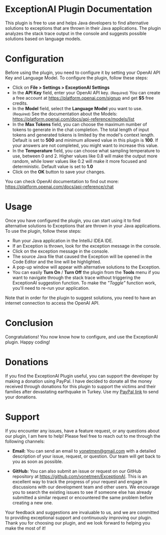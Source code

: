 # ExceptionAI Plugin Documentation
This plugin is free to use and helps Java developers to find alternative solutions to exceptions that are thrown in their Java applications. The plugin analyzes the stack trace output in the console and suggests possible solutions based on language models.

# Configuration
Before using the plugin, you need to configure it by setting your OpenAI API Key and Language Model. To configure the plugin, follow these steps:
* Click on **File > Settings > ExceptionAI Settings**</b> 
* In the <b>API Key</b> field, enter your OpenAI API key. <small>(Required)</small> You can create a free account at https://platform.openai.com/signup and get <b>$5</b> free credits.
* In the <b>Model</b> field, select the <b>Language Model</b> you want to use. <small>(Required)</small> See the documentation about the Models: https://platform.openai.com/docs/api-reference/models/list
* In the <b>Max Tokens</b> field, you can choose the maximum number of tokens to generate in the chat completion. The total length of input tokens and generated tokens is limited by the model's context length. Default is set to <b>500</b> and minimum allowed value in this plugin is <b>100</b>. If your answers are not completed, you might want to increase this value.
* In the <b>Temperature</b> field, you can choose what sampling temperature to use, between 0 and 2. Higher values like 0.8 will make the output more random, while lower values like 0.2 will make it more focused and deterministic. Default value is set to <b>1.0</b>
* Click on the <b>OK</b> button to save your changes.

You can check OpenAI documentation to find out more: https://platform.openai.com/docs/api-reference/chat

# Usage
Once you have configured the plugin, you can start using it to find alternative solutions to Exceptions that are thrown in your Java applications. To use the plugin, follow these steps:</p>
* Run your Java application in the IntelliJ IDEA IDE.
* If an Exception is thrown, look for the exception message in the console.
* Click on the exception message in the console.
* The source Java file that caused the Exception will be opened in the Code Editor and the line will be highlighted.
* A pop-up window will appear with alternative solutions to the Exception.
* You can easily <b>Turn On</b> / <b>Turn Off</b> the plugin from the **Tools** menu if you want to navigate through the stack trace without triggering the ExceptionAI suggestion function. To make the *"Toggle"* function work, you'll need to re-run your application.

Note that in order for the plugin to suggest solutions, you need to have an internet connection to access the OpenAI API.

# Conclusion
Congratulations! You now know how to configure, and use the ExceptionAI plugin. Happy coding!
  
# Donations
If you find the ExceptionAI Plugin useful, you can support the developer by making a donation using PayPal.
I have decided to donate all the money received through donations for this plugin to support the victims and their families after devastating earthquake in Turkey.
Use my <a href="https://www.paypal.com/donate/?business=Z8BCRWQ99B99S&no_recurring=0&item_name=Donations+help+to+support+the+ongoing+development+of+the+ExceptionAI+plugin.&currency_code=USD">PayPal link</a> to send your donations.

# Support

If you encounter any issues, have a feature request, or any questions about our plugin, I am here to help! Please feel free to reach out to me through the following channels:

* <b>Email:</b> You can send an email to yonetmen@gmail.com with a detailed description of your issue, request, or question. Our team will get back to you as soon as possible.

* <b>GitHub:</b> You can also submit an issue or request on our GitHub repository at https://github.com/yonetmen/ExceptionAI. This is an excellent way to track the progress of your request and engage in discussions with our development team and other users. We encourage you to search the existing issues to see if someone else has already submitted a similar request or encountered the same problem before creating a new one.

Your feedback and suggestions are invaluable to us, and we are committed to providing exceptional support and continuously improving our plugin. Thank you for choosing our plugin, and we look forward to helping you make the most of it!
